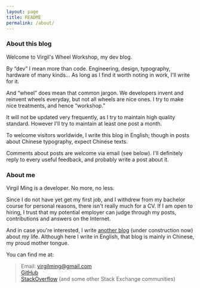 ```yaml
---
layout: page
title: README
permalink: /about/
---
```


<!-- This is the base Jekyll theme. You can find out more info about customizing your Jekyll theme, as well as basic Jekyll usage documentation at [jekyllrb.com](http://jekyllrb.com/)

You can find the source code for the Jekyll new theme at: [github.com/jglovier/jekyll-new](https://github.com/jglovier/jekyll-new)

You can find the source code for Jekyll at [github.com/jekyll/jekyll](https://github.com/jekyll/jekyll)
 -->

### About this blog

Welcome to Virgil's Wheel Workshop, my dev blog.

By “dev” I mean more than code. Engineering, design, typography, hardware of many kinds... As long as I find it worth noting in work, I'll write for it.

And “wheel” does mean that common jargon. We developers invent and reinvent wheels everyday, but not all wheels are nice ones. I try to make nice treatments, and hence “workshop.”

It will not be updated very frequently, as I try to maintain high quality standard. However I'll try to maintain at least one post a month.

To welcome visitors worldwide, I write this blog in English; though in posts about Chinese typography, expect Chinese texts.

Comments about posts are welcome via email (see below). I'll definitely reply to every useful feedback, and probably write a post about it.

### About me

Virgil Ming is a developer. No more, no less.

Since I do not have yet get my first job, and I withdrew from my bachelor course for personal reasons, there isn't really much for a CV. If I am open to hiring, I trust that my potential employer can judge through my posts, contributions and answers on the Internet.

And in case you're interested, I write [another blog]() (under construction now) about my life. Although here I write in English, that blog is mainly in Chinese, my proud mother tongue.

You can find me at:

> Email: [virgilming@gmail.com](mailto:virgilming@gmail.com) <br>
> [GitHub](https://github.com/VirgilMing) <br>
> [StackOverflow](http://stackoverflow.com/users/4652262/virgil-ming) (and some other Stack Exchange communities)
